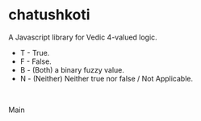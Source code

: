 # chatushkoti
A Javascript library for Vedic 4-valued logic.

* T - True.
* F - False.
* B - (Both) a binary fuzzy value.
* N - (Neither) Neither true nor false / Not Applicable.


<BR>
  
  
  Main
